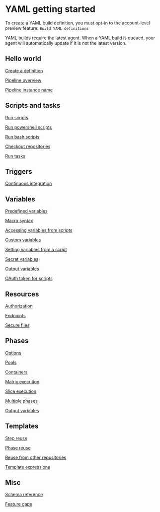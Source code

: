 # YAML getting started

To create a YAML build definition, you must opt-in to the account-level preview feature: `Build YAML definitions`

YAML builds require the latest agent. When a YAML build is queued, your agent will automatically update if it is not the latest version.

## Hello world

[Create a definition](definition.md)

[Pipeline overview](pipeline.md)

[Pipeline instance name](name.md)

## Scripts and tasks

[Run scripts](scripts.md)

[Run powershell scripts](powershell.md)

[Run bash scripts](bash.md)

[Checkout repositories](checkout.md)

[Run tasks](tasks.md)

## Triggers

[Continuous integration](ci.md)

## Variables
<a name="Variables"></a>

[Predefined variables](https://docs.microsoft.com/en-us/vsts/pipelines/build/variables)

[Macro syntax](macros.md)

[Accessing variables from scripts](accessingvariables.md)

[Custom variables](customvariables.md)

[Setting variables from a script](setvariable.md)

[Secret variables](secretvariables.md)

[Output variables](outputvariables.md)

[OAuth token for scripts](token.md)

## Resources

[Authorization](authz.md)

[Endpoints](endpoints.md)

[Secure files](securefiles.md)

<!-- todo: [Variable groups](variablegroups.md) -->

## Phases

[Options](job.md)

[Pools](pools.md)

[Containers](containers.md)

[Matrix execution](matrix.md)

[Slice execution](slice.md)

[Multiple phases](jobs.md)

[Output variables](outputvariables.md)

## Templates

[Step reuse](reusestep.md)

[Phase reuse](reusephase.md)

[Reuse from other repositories](reusefromrepo.md)

[Template expressions](templateexpressions.md)

## Misc

[Schema reference](schema.md)

[Feature gaps](features.md)

<!-- todo: [Escaping](escaping.md) -->
